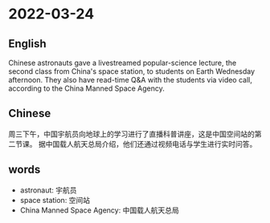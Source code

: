 # 2022-03-24

## English
Chinese astronauts gave a livestreamed popular-science lecture, the second class from China's space station, to students on Earth Wednesday afternoon.
They also have read-time Q&A with the students via video call, according to the China Manned Space Agency.

## Chinese
周三下午，中国宇航员向地球上的学习进行了直播科普讲座，这是中国空间站的第二节课。
据中国载人航天总局介绍，他们还通过视频电话与学生进行实时问答。

## words
* astronaut: 宇航员
* space station: 空间站
* China Manned Space Agency: 中国载人航天总局